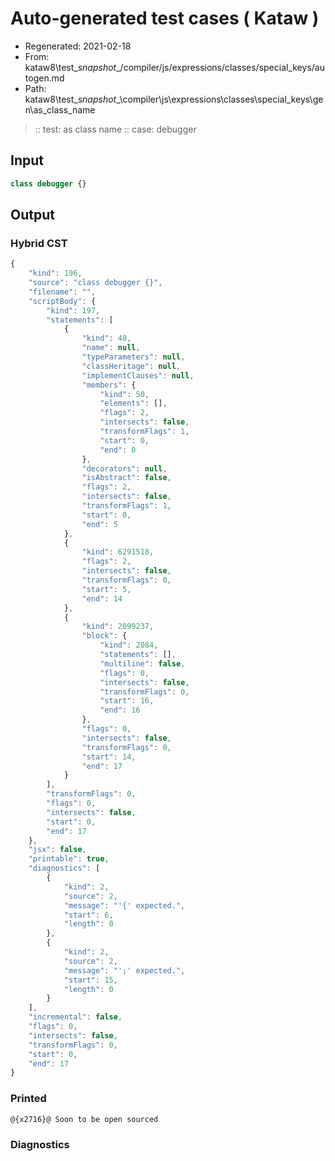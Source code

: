 # Auto-generated test cases ( Kataw )
- Regenerated: 2021-02-18
- From: kataw8\test\__snapshot__/compiler/js/expressions/classes/special_keys/autogen.md
- Path: kataw8\test\__snapshot__\compiler\js\expressions\classes\special_keys\gen\as_class_name
> :: test: as class name
> :: case: debugger
## Input

`````js
class debugger {}
`````

## Output


### Hybrid CST


```javascript
{
    "kind": 196,
    "source": "class debugger {}",
    "filename": "",
    "scriptBody": {
        "kind": 197,
        "statements": [
            {
                "kind": 48,
                "name": null,
                "typeParameters": null,
                "classHeritage": null,
                "implementClauses": null,
                "members": {
                    "kind": 50,
                    "elements": [],
                    "flags": 2,
                    "intersects": false,
                    "transformFlags": 1,
                    "start": 0,
                    "end": 0
                },
                "decorators": null,
                "isAbstract": false,
                "flags": 2,
                "intersects": false,
                "transformFlags": 1,
                "start": 0,
                "end": 5
            },
            {
                "kind": 6291518,
                "flags": 2,
                "intersects": false,
                "transformFlags": 0,
                "start": 5,
                "end": 14
            },
            {
                "kind": 2099237,
                "block": {
                    "kind": 2084,
                    "statements": [],
                    "multiline": false,
                    "flags": 0,
                    "intersects": false,
                    "transformFlags": 0,
                    "start": 16,
                    "end": 16
                },
                "flags": 0,
                "intersects": false,
                "transformFlags": 0,
                "start": 14,
                "end": 17
            }
        ],
        "transformFlags": 0,
        "flags": 0,
        "intersects": false,
        "start": 0,
        "end": 17
    },
    "jsx": false,
    "printable": true,
    "diagnostics": [
        {
            "kind": 2,
            "source": 2,
            "message": "'{' expected.",
            "start": 6,
            "length": 0
        },
        {
            "kind": 2,
            "source": 2,
            "message": "';' expected.",
            "start": 15,
            "length": 0
        }
    ],
    "incremental": false,
    "flags": 0,
    "intersects": false,
    "transformFlags": 0,
    "start": 0,
    "end": 17
}
```

### Printed


```javascript
@{x2716}@ Soon to be open sourced
```

### Diagnostics


```javascript

```

